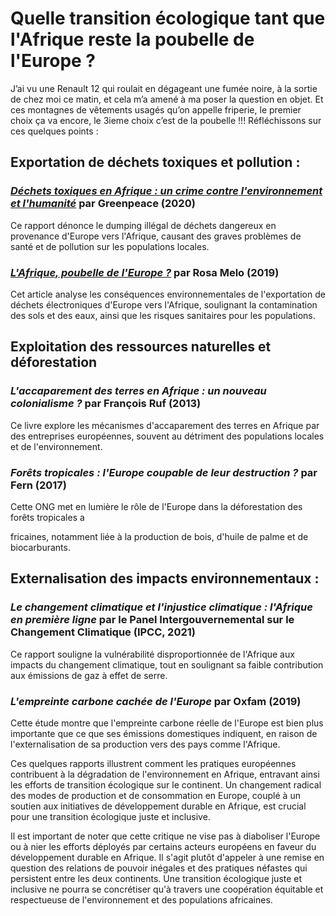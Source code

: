# Quelle transition écologique tant que l'Afrique reste la poubelle de l'Europe ?

J’ai vu une Renault 12 qui roulait en dégageant une fumée noire, à la sortie de chez moi ce matin, et cela m’a amené à ma poser la question en objet.
Et ces montagnes de vêtements usagés qu’on appelle friperie, le premier choix ça va encore, le 3ieme choix c’est de la poubelle !!!
Réfléchissons sur ces quelques points :

## Exportation de déchets toxiques et pollution :

### [*Déchets toxiques en Afrique : un crime contre l'environnement et l'humanité*](https://www.greenpeace.org/international/publication/7245/the-toxic-truth/) par Greenpeace (2020)

Ce rapport dénonce le dumping illégal de déchets dangereux en provenance d'Europe vers l'Afrique, causant des graves problèmes de santé et de pollution sur les populations locales.

### [*L'Afrique, poubelle de l'Europe ?*](https://www.linkedin.com/pulse/quelle-transition-%C3%A9cologique-tant-que-lafrique-reste-la-rosy-esso-9ju4e/?trk=public_post&originalSubdomain=fr) par Rosa Melo (2019)

Cet article analyse les conséquences environnementales de l'exportation de déchets électroniques d'Europe vers l'Afrique, soulignant la contamination des sols et des eaux, ainsi
que les risques sanitaires pour les populations.

## Exploitation des ressources naturelles et déforestation

### *L'accaparement des terres en Afrique : un nouveau colonialisme ?* par François Ruf (2013)

Ce livre explore les mécanismes d'accaparement des terres en Afrique par des entreprises européennes, souvent au détriment des populations locales et de l'environnement.

### *Forêts tropicales : l'Europe coupable de leur destruction ?* par Fern (2017)

Cette ONG met en lumière le rôle de l'Europe dans la déforestation des forêts tropicales a

fricaines, notamment liée à la production de bois, d'huile de palme et de biocarburants.

## Externalisation des impacts environnementaux :

### *Le changement climatique et l'injustice climatique : l'Afrique en première ligne* par le Panel Intergouvernemental sur le Changement Climatique (IPCC, 2021)

Ce rapport souligne la vulnérabilité disproportionnée de l'Afrique aux impacts du changement climatique, tout en soulignant sa faible contribution aux émissions de gaz à effet de serre.

### *L'empreinte carbone cachée de l'Europe* par Oxfam (2019)

Cette étude montre que l'empreinte carbone réelle de l'Europe est bien plus importante que ce que ses émissions domestiques indiquent, en raison de l'externalisation de sa production vers des pays comme l'Afrique.

Ces quelques rapports illustrent comment les pratiques européennes contribuent à la dégradation de l'environnement en Afrique, entravant ainsi les efforts de transition écologique sur le continent. Un changement radical des modes de production et de consommation en Europe, couplé à un soutien aux initiatives de développement durable en Afrique, est crucial pour une transition écologique juste et inclusive.

Il est important de noter que cette critique ne vise pas à diaboliser l'Europe ou à nier les efforts déployés par certains acteurs européens en faveur du développement durable en Afrique. Il s'agit plutôt d'appeler à une remise en question des relations de pouvoir inégales et des pratiques néfastes qui persistent entre les deux continents. Une transition écologique juste et inclusive ne pourra se concrétiser qu'à travers une coopération équitable et respectueuse de l'environnement et des populations africaines.

